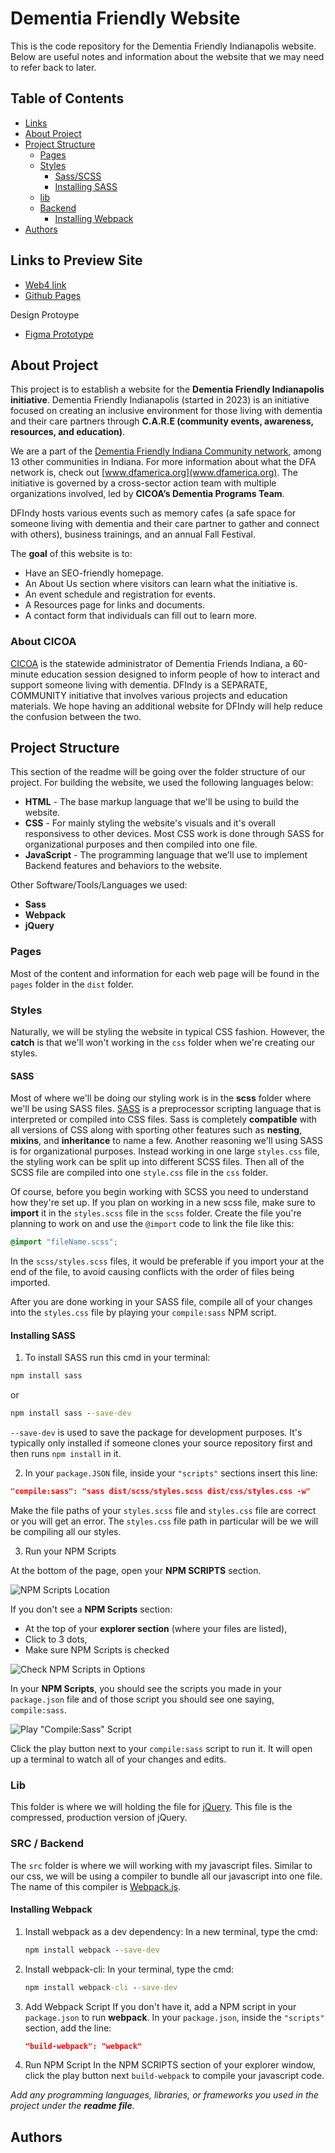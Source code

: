 # Dementia Friendly Website

This is the code repository for the Dementia Friendly Indianapolis website. Below are useful notes and information about the website that we may need to refer back to later.

## Table of Contents

- [Links](#links-to-preview-site)
- [About Project](#about-project)
- [Project Structure](#project-structure)
  - [Pages](#pages)
  - [Styles](#styles)
    - [Sass/SCSS](#sass)
    - [Installing SASS](#installing-sass)
  - [lib](#lib)
  - [Backend](#src--backend)
    - [Installing Webpack](#installing-webpack)
- [Authors](#authors)

## Links to Preview Site

- [Web4 link]()
- [Github Pages](https://pjiceskull.github.io/Dementia_Friendly/dist)

Design Protoype

- [Figma Prototype](https://www.figma.com/design/dfYjQrinWz1wNEav3O2ngM/DFIndy-Wireframe?node-id=0-1&t=8IxyJq4GGsu6haqw-1)

## About Project

This project is to establish a website for the **Dementia Friendly Indianapolis initiative**. Dementia Friendly Indianapolis (started
in 2023) is an initiative focused on creating an inclusive environment for those living with dementia and their care partners through
**C.A.R.E (community events, awareness, resources, and education)**.

We are a part of the [Dementia Friendly Indiana Community network](https://www.dementiafriendsindiana.org/), among 13 other communities in Indiana. For more information about what the DFA network is, check out [www.dfamerica.org](www.dfamerica.org). The initiative is governed by a cross-sector action team with multiple organizations involved, led by **CICOA’s Dementia Programs Team**.

DFIndy hosts various events such as memory cafes (a safe space for someone living with dementia and their care partner to gather and
connect with others), business trainings, and an annual Fall Festival.

The **goal** of this website is to:

- Have an SEO-friendly homepage.
- An About Us section where visitors can learn what the initiative is.
- An event schedule and registration for events.
- A Resources page for links and documents.
- A contact form that individuals can fill out to learn more.

### About CICOA

[CICOA](https://cicoa.org/) is the statewide administrator of Dementia Friends Indiana, a 60-minute education session designed
to inform people of how to interact and support someone living with dementia. DFIndy is a SEPARATE, COMMUNITY initiative that
involves various projects and education materials. We hope having an additional website for DFIndy will help reduce the confusion
between the two.

## Project Structure

This section of the readme will be going over the folder structure of our project.
For building the website, we used the following languages below:

- **HTML** - The base markup language that we'll be using to build the website.
- **CSS** - For mainly styling the website's visuals and it's overall responsivess to other devices. Most CSS work is done through SASS for organizational purposes and then compiled into one file.
- **JavaScript** - The programming language that we'll use to implement Backend features and behaviors to the website.

Other Software/Tools/Languages we used:

- **Sass**
- **Webpack**
- **jQuery**

### Pages

Most of the content and information for each web page will be found in the `pages` folder in the `dist` folder.

### Styles

Naturally, we will be styling the website in typical CSS fashion. However, the **catch** is that we'll won't working in the `css` folder when we're creating our styles.

#### SASS

Most of where we'll be doing our styling work is in the **scss** folder where we'll be using SASS files. [SASS](https://sass-lang.com/) is a preprocessor scripting language that is interpreted or compiled into CSS files. Sass is completely **compatible** with all versions of CSS along with sporting other features such as **nesting**, **mixins**, and **inheritance** to name a few. Another reasoning we'll using SASS is for organizational purposes. Instead working in one large `styles.css` file, the styling work can be split up into different SCSS files. Then all of the SCSS file are compiled into one `style.css` file in the `css` folder.

Of course, before you begin working with SCSS you need to understand how they're set up. If you plan on working in a new scss file, make sure to **import** it in the `styles.scss` file in the `scss` folder. Create the file you're planning to work on and use the `@import` code to link the file like this:

```scss
@import "fileName.scss";
```

In the `scss/styles.scss` files, it would be preferable if you import your at the end of the file, to avoid causing conflicts with the order of files being imported.

After you are done working in your SASS file, compile all of your changes into the `styles.css` file by playing your `compile:sass` NPM script.

#### Installing SASS

1. To install SASS run this cmd in your terminal:

```cmd
npm install sass
```

or

```cmd
npm install sass --save-dev
```

`--save-dev` is used to save the package for development purposes. It's typically only installed if someone clones your source repository first and then runs `npm install` in it.

2. In your `package.JSON` file, inside your `"scripts"` sections insert this line:

```json
"compile:sass": "sass dist/scss/styles.scss dist/css/styles.css -w"
```

Make the file paths of your `styles.scss` file and `styles.css` file are correct or you will get an error. The `styles.css` file path in particular will be we will be compiling all our styles.

3. Run your NPM Scripts

At the bottom of the page, open your **NPM SCRIPTS** section.

![NPM Scripts Location](dist/images/readme/npm_1.PNG "NPM Scripts Location")

If you don't see a **NPM Scripts** section:

- At the top of your **explorer section** (where your files are listed),
- Click to 3 dots,
- Make sure NPM Scripts is checked

![Check NPM Scripts in Options](dist/images/readme/npm_options.png "Explorer Options")

In your **NPM Scripts**, you should see the scripts you made in your `package.json` file and of those script you should see one saying, `compile:sass`.

![Play "Compile:Sass" Script](dist/images/readme/npm_play.png "Play NPM Compile:Sass Script")

Click the play button next to your `compile:sass` script to run it. It will open up a terminal to watch all of your changes and edits.

### Lib

This folder is where we will holding the file for [jQuery](https://jquery.com/). This file is the compressed, production version of jQuery.

### SRC / Backend

The `src` folder is where we will working with my javascript files. Similar to our css, we will be using a compiler to bundle all our javascript into one file. The name of this compiler is [Webpack.js](https://webpack.js.org/).

#### Installing Webpack

1. Install webpack as a dev dependency:
   In a new terminal, type the cmd:

   ```cmd
   npm install webpack --save-dev
   ```

2. Install webpack-cli:
   In your terminal, type the cmd:

   ```cmd
   npm install webpack-cli --save-dev
   ```

3. Add Webpack Script
   If you don't have it, add a NPM script in your `package.json` to run **webpack**.
   In your `package.json`, inside the `"scripts"` section, add the line:

   ```json
   "build-webpack": "webpack"
   ```

4. Run NPM Script
   In the NPM SCRIPTS section of your explorer window, click the play button next `build-webpack` to compile your javascript code.

_Add any programming languages, libraries, or frameworks you used in the project under the **readme file**._

## Authors
